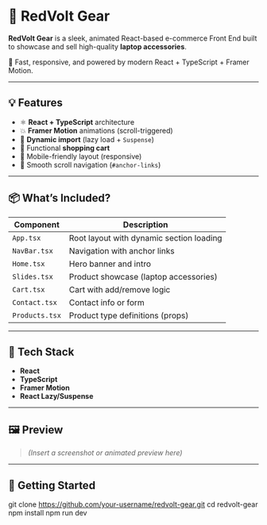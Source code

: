 # 🔴 RedVolt Gear

**RedVolt Gear** is a sleek, animated React-based e-commerce Front End built to showcase and sell high-quality **laptop accessories**.

🚀 Fast, responsive, and powered by modern React + TypeScript + Framer Motion.

---

## 💡 Features

- ⚛️ **React + TypeScript** architecture
- 💥 **Framer Motion** animations (scroll-triggered)
- 🧠 **Dynamic import** (lazy load + `Suspense`)
- 🛒 Functional **shopping cart**
- 📱 Mobile-friendly layout (responsive)
- 🔗 Smooth scroll navigation (`#anchor-links`)

---

## 📦 What’s Included?

| Component      | Description                             |
|----------------|-----------------------------------------|
| `App.tsx`      | Root layout with dynamic section loading |
| `NavBar.tsx`   | Navigation with anchor links             |
| `Home.tsx`     | Hero banner and intro                    |
| `Slides.tsx`   | Product showcase (laptop accessories)    |
| `Cart.tsx`     | Cart with add/remove logic               |
| `Contact.tsx`  | Contact info or form                     |
| `Products.tsx` | Product type definitions (props)         |

---

## 🔧 Tech Stack

- **React**
- **TypeScript**
- **Framer Motion**
- **React Lazy/Suspense**

---

## 🖼️ Preview

> _(Insert a screenshot or animated preview here)_

---

## 🚀 Getting Started

git clone https://github.com/your-username/redvolt-gear.git
cd redvolt-gear
npm install
npm run dev
